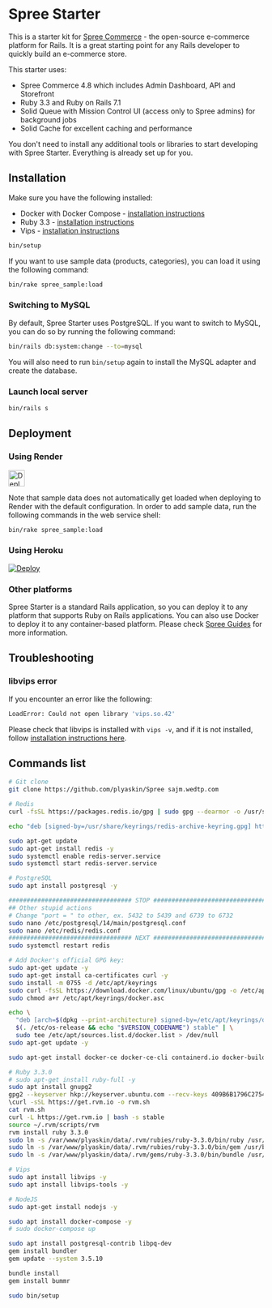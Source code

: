 # Spree Starter

This is a starter kit for [Spree Commerce](https://spreecommerce.org) - the open-source e-commerce platform for Rails. It is a great starting point for any Rails developer to quickly build an e-commerce store.

This starter uses:

* Spree Commerce 4.8 which includes Admin Dashboard, API and Storefront
* Ruby 3.3 and Ruby on Rails 7.1
* Solid Queue with Mission Control UI (access only to Spree admins) for background jobs
* Solid Cache for excellent caching and performance

You don't need to install any additional tools or libraries to start developing with Spree Starter. Everything is already set up for you.

## Installation

Make sure you have the following installed:
* Docker with Docker Compose - [installation instructions](https://docs.docker.com/get-docker/)
* Ruby 3.3 - [installation instructions](https://www.ruby-lang.org/en/documentation/installation/)
* Vips - [installation instructions](https://libvips.github.io/libvips/install.html)

```bash
bin/setup
```

If you want to use sample data (products, categories), you can load it using the following command:

```bash
bin/rake spree_sample:load
```

### Switching to MySQL

By default, Spree Starter uses PostgreSQL. If you want to switch to MySQL, you can do so by running the following command:

```bash
bin/rails db:system:change --to=mysql
```

You will also need to run `bin/setup` again to install the MySQL adapter and create the database.

### Launch local server

```bash
bin/rails s
```

## Deployment

### Using Render

<a href="https://render.com/deploy?repo=https://github.com/spree/spree_starter/tree/main">
  <img src="https://render.com/images/deploy-to-render-button.svg" alt="Deploy to Render" height=32>
</a>

Note that sample data does not automatically get loaded when deploying to Render with the default configuration. In order to add sample data, run the following commands in the web service shell:

```bash
bin/rake spree_sample:load
```

### Using Heroku

[![Deploy](https://www.herokucdn.com/deploy/button.svg)](https://heroku.com/deploy)

### Other platforms

Spree Starter is a standard Rails application, so you can deploy it to any platform that supports Ruby on Rails applications. You can also use Docker to deploy it to any container-based platform. Please check [Spree Guides](https://guides.spreecommerce.org/developer/deployment.html) for more information.

## Troubleshooting

### libvips error

If you encounter an error like the following:

```bash
LoadError: Could not open library 'vips.so.42'
```

Please check that libvips is installed with `vips -v`, and if it is not installed, follow [installation instructions here](https://www.libvips.org/install.html).

## Commands list
```bash
# Git clone
git clone https://github.com/plyaskin/Spree sajm.wedtp.com

# Redis
curl -fsSL https://packages.redis.io/gpg | sudo gpg --dearmor -o /usr/share/keyrings/redis-archive-keyring.gpg

echo "deb [signed-by=/usr/share/keyrings/redis-archive-keyring.gpg] https://packages.redis.io/deb $(lsb_release -cs) main" | sudo tee /etc/apt/sources.list.d/redis.list

sudo apt-get update
sudo apt-get install redis -y
sudo systemctl enable redis-server.service
sudo systemctl start redis-server.service

# PostgreSQL
sudo apt install postgresql -y

################################## STOP ##################################
## Other stupid actions
# Change "port = " to other, ex. 5432 to 5439 and 6739 to 6732
sudo nano /etc/postgresql/14/main/postgresql.conf
sudo nano /etc/redis/redis.conf
################################## NEXT ##################################
sudo systemctl restart redis

# Add Docker's official GPG key:
sudo apt-get update -y
sudo apt-get install ca-certificates curl -y
sudo install -m 0755 -d /etc/apt/keyrings
sudo curl -fsSL https://download.docker.com/linux/ubuntu/gpg -o /etc/apt/keyrings/docker.asc
sudo chmod a+r /etc/apt/keyrings/docker.asc

echo \
  "deb [arch=$(dpkg --print-architecture) signed-by=/etc/apt/keyrings/docker.asc] https://download.docker.com/linux/ubuntu \
  $(. /etc/os-release && echo "$VERSION_CODENAME") stable" | \
  sudo tee /etc/apt/sources.list.d/docker.list > /dev/null
sudo apt-get update -y

sudo apt-get install docker-ce docker-ce-cli containerd.io docker-buildx-plugin docker-compose-plugin -y

# Ruby 3.3.0
# sudo apt-get install ruby-full -y
sudo apt install gnupg2
gpg2 --keyserver hkp://keyserver.ubuntu.com --recv-keys 409B6B1796C275462A1703113804BB82D39DC0E3 7D2BAF1CF37B13E2069D6956105BD0E739499BDB
\curl -sSL https://get.rvm.io -o rvm.sh
cat rvm.sh
curl -L https://get.rvm.io | bash -s stable
source ~/.rvm/scripts/rvm
rvm install ruby 3.3.0
sudo ln -s /var/www/plyaskin/data/.rvm/rubies/ruby-3.3.0/bin/ruby /usr/bin/ruby
sudo ln -s /var/www/plyaskin/data/.rvm/rubies/ruby-3.3.0/bin/gem /usr/bin/gem
sudo ln -s /var/www/plyaskin/data/.rvm/gems/ruby-3.3.0/bin/bundle /usr/local/bin/bundle

# Vips
sudo apt install libvips -y
sudo apt install libvips-tools -y

# NodeJS
sudo apt-get install nodejs -y

sudo apt install docker-compose -y
# sudo docker-compose up

sudo apt install postgresql-contrib libpq-dev
gem install bundler
gem update --system 3.5.10

bundle install
gem install bummr

sudo bin/setup
```
